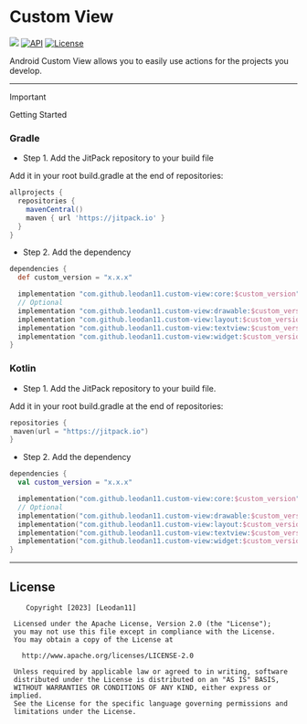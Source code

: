 # Custom View

[![](https://jitpack.io/v/leodan11/CustomView.svg)](https://jitpack.io/#leodan11/CustomView)
[![API](https://img.shields.io/badge/API-21%2B-brightgreen.svg?style=flat)](https://android-arsenal.com/api?level=21)
[![License](https://img.shields.io/badge/License-Apache%202.0-blue.svg)](https://opensource.org/licenses/Apache-2.0)

Android Custom View allows you to easily use actions for the projects you develop.

---

> [!IMPORTANT]
> Getting Started

### Gradle

- Step 1. Add the JitPack repository to your build file

Add it in your root build.gradle at the end of repositories:

```gradle
allprojects {
  repositories {
    mavenCentral()
    maven { url 'https://jitpack.io' }
  }
}
```

- Step 2. Add the dependency

```gradle
dependencies {
  def custom_version = "x.x.x"

  implementation "com.github.leodan11.custom-view:core:$custom_version" // Mandatory
  // Optional
  implementation "com.github.leodan11.custom-view:drawable:$custom_version"
  implementation "com.github.leodan11.custom-view:layout:$custom_version"
  implementation "com.github.leodan11.custom-view:textview:$custom_version"
  implementation "com.github.leodan11.custom-view:widget:$custom_version"
}
```

### Kotlin

- Step 1. Add the JitPack repository to your build file.

Add it in your root build.gradle at the end of repositories:

 ```kotlin
repositories {
  maven(url = "https://jitpack.io")
}
```

- Step 2. Add the dependency

```kotlin
dependencies {
  val custom_version = "x.x.x"

  implementation("com.github.leodan11.custom-view:core:$custom_version")  // Mandatory
  // Optional
  implementation("com.github.leodan11.custom-view:drawable:$custom_version")
  implementation("com.github.leodan11.custom-view:layout:$custom_version")
  implementation("com.github.leodan11.custom-view:textview:$custom_version")
  implementation("com.github.leodan11.custom-view:widget:$custom_version")
}
```

---

License
-------

        Copyright [2023] [Leodan11]

     Licensed under the Apache License, Version 2.0 (the "License");
     you may not use this file except in compliance with the License.
     You may obtain a copy of the License at

       http://www.apache.org/licenses/LICENSE-2.0

     Unless required by applicable law or agreed to in writing, software
     distributed under the License is distributed on an "AS IS" BASIS,
     WITHOUT WARRANTIES OR CONDITIONS OF ANY KIND, either express or implied.
     See the License for the specific language governing permissions and
     limitations under the License.
